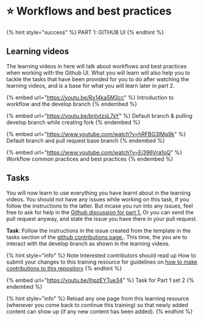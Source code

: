 # ⭐ Workflows and best practices

{% hint style="success" %}
PART 1: GITHUB UI
{% endhint %}

## Learning videos

The learning videos in here will talk about workflows and best practices when working with the Github UI. What you will learn will also help you to tackle the tasks that have been provided for you to do after watching the learning videos, and is a base for what you will learn later in part 2.

{% embed url="https://youtu.be/Rx14ka5M3cc" %}
Introduction to workflow and the develop branch
{% endembed %}

{% embed url="https://youtu.be/bnlvtzsL7sY" %}
Default branch & pulling develop branch while creating fork
{% endembed %}

{% embed url="https://www.youtube.com/watch?v=hRFBG3lMq9k" %}
Default branch and pull request base branch
{% endembed %}

{% embed url="https://www.youtube.com/watch?v=Ej396Vra1oQ" %}
Workflow common practices and best practices
{% endembed %}

## Tasks

You will now learn to use everything you have learnt about in the learning videos. You should not have any issues while working on this task, if you follow the instructions to the latter. But incase you run into any issues, feel free to ask for help in the [Github discussion for part 1.](https://github.com/Ifycode/git-github-training/discussions/79) Or you can send the pull request anyway, and state the issue you have there in your pull request.

**Task**: Follow the instructions in the issue created from the template in the tasks section of the [github contributions page.](https://obiagba-mary.gitbook.io/git-and-github-training/part-1-github-ui/github-contributions). This time, the you are to interact with the develop branch as shown in the learning videos.

{% hint style="info" %}
Note
Interested contributors should read up How to submit your changes to this training resource for guidelines on [how to make contributions to this repository](https://obiagba-mary.gitbook.io/git-and-github-training/contributors-guide/making-and-submitting-changes)
{% endhint %}

{% embed url="https://youtu.be/IhpzEYTue34" %}
Task for Part 1 set 2
{% endembed %}

{% hint style="info" %}
Reload any one page from this learning resource (whenever you come back to continue this training) so that newly added content can show up (if any new content has been added).
{% endhint %}
